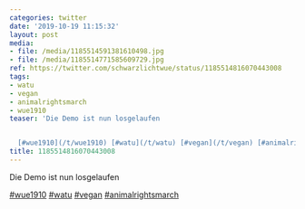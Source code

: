 ```yaml
---
categories: twitter
date: '2019-10-19 11:15:32'
layout: post
media:
- file: /media/1185514591381610498.jpg
- file: /media/1185514771585609729.jpg
ref: https://twitter.com/schwarzlichtwue/status/1185514816070443008
tags:
- watu
- vegan
- animalrightsmarch
- wue1910
teaser: 'Die Demo ist nun losgelaufen


  [#wue1910](/t/wue1910) [#watu](/t/watu) [#vegan](/t/vegan) [#animalrightsmarch](/t/animalrightsmarch) '
title: 1185514816070443008
---
```

Die Demo ist nun losgelaufen

[#wue1910](/t/wue1910) [#watu](/t/watu) [#vegan](/t/vegan) [#animalrightsmarch](/t/animalrightsmarch) 